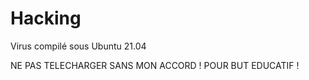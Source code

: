 # Hacking
Virus compilé sous Ubuntu 21.04

NE PAS TELECHARGER SANS MON ACCORD !
POUR BUT EDUCATIF !
